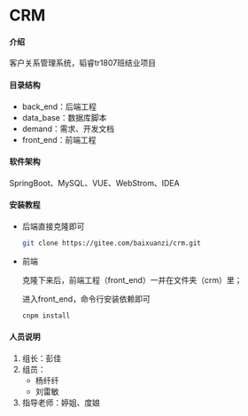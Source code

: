 # CRM

#### 介绍
客户关系管理系统，韬睿tr1807班结业项目

#### 目录结构

- back_end：后端工程
- data_base：数据库脚本
- demand：需求、开发文档
- front_end：前端工程

#### 软件架构
SpringBoot、MySQL、VUE、WebStrom、IDEA


#### 安装教程

- 后端直接克隆即可

  ```bash
  git clone https://gitee.com/baixuanzi/crm.git
  ```

- 前端

  克隆下来后，前端工程（front_end）一并在文件夹（crm）里；

  进入front_end，命令行安装依赖即可

  ```bash
  cnpm install
  ```

#### 人员说明

1.  组长：彭佳
2.  组员：
    - 杨纤纤
    - 刘雷敏
3.  指导老师：婷姐、度娘

